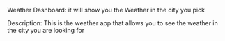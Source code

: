 Weather Dashboard:
it will show you the Weather in the city you pick 

Description:
This is the weather app that allows you to see the weather in the city you are looking for 

